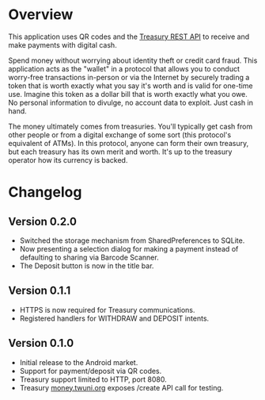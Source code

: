 Overview
========

This application uses QR codes and the [Treasury REST API] to receive and make payments with digital cash.

Spend money without worrying about identity theft or credit card fraud. This application acts as the 
"wallet" in a protocol that allows you to conduct worry-free transactions in-person or via the Internet 
by securely trading a token that is worth exactly what you say it's worth and is valid for one-time use. 
Imagine this token as a dollar bill that is worth exactly what you owe. No personal information to divulge, 
no account data to exploit. Just cash in hand.

The money ultimately comes from treasuries. You'll typically get cash from other people or from a digital 
exchange of some sort (this protocol's equivalent of ATMs). In this protocol, anyone can form their own 
treasury, but each treasury has its own merit and worth. It's up to the treasury operator how its currency 
is backed.

Changelog
=========

Version 0.2.0
-------------

 * Switched the storage mechanism from SharedPreferences to SQLite.
 * Now presenting a selection dialog for making a payment instead of defaulting to sharing via Barcode Scanner.
 * The Deposit button is now in the title bar.
 

Version 0.1.1
-------------

* HTTPS is now required for Treasury communications.
* Registered handlers for WITHDRAW and DEPOSIT intents.

Version 0.1.0
-------------

* Initial release to the Android market.
* Support for payment/deposit via QR codes.
* Treasury support limited to HTTP, port 8080.
* Treasury [money.twuni.org] exposes /create API call for testing.


[Treasury REST API]: https://sites.google.com/a/twuni.org/digital-currency/treasury/rest-api
[money.twuni.org]: https://money.twuni.org
